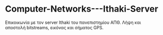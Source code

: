 # Computer-Networks---Ithaki-Server
Επικοικωνία με τον server Ithaki του πανεπιστημίου ΑΠΘ. Λήψη και αποστολή bitstreams, εικόνας και σήματος GPS. 
